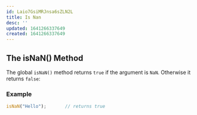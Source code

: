 ```yaml
---
id: Laio7GsiMRJnsa6sZLN2L
title: Is Nan
desc: ''
updated: 1641266337649
created: 1641266337649
---
```


## The isNaN() Method

The global `isNaN()` method returns `true` if the argument is `NaN`. Otherwise it returns `false`:

### Example

```js
isNaN("Hello");       // returns true
```
